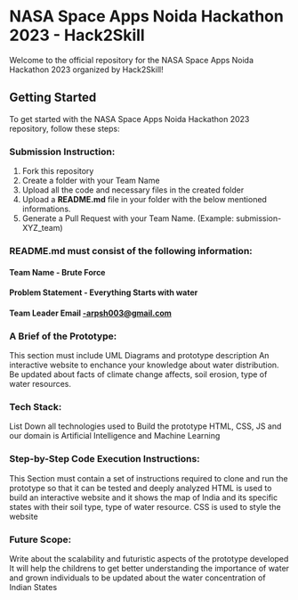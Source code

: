 # NASA Space Apps Noida Hackathon 2023 - Hack2Skill

Welcome to the official repository for the NASA Space Apps Noida Hackathon 2023 organized by Hack2Skill!

## Getting Started

To get started with the NASA Space Apps Noida Hackathon 2023 repository, follow these steps:

### Submission Instruction:
  1. Fork this repository
  2. Create a folder with your Team Name
  3. Upload all the code and necessary files in the created folder
  4. Upload a **README.md** file in your folder with the below mentioned informations.
  5. Generate a Pull Request with your Team Name. (Example: submission-XYZ_team)

### README.md must consist of the following information:

#### Team Name - Brute Force
#### Problem Statement - Everything Starts with water
#### Team Leader Email -arpsh003@gmail.com

### A Brief of the Prototype:
  This section must include UML Diagrams and prototype description
  An interactive website to enchance your knowledge about water distribution. Be updated about facts of climate change affects, soil erosion, type of water resources.
  
### Tech Stack: 
   List Down all technologies used to Build the prototype
   HTML, CSS, JS and our domain is Artificial Intelligence and Machine Learning
   
### Step-by-Step Code Execution Instructions:
  This Section must contain a set of instructions required to clone and run the prototype so that it can be tested and deeply analyzed
HTML is used to build an interactive website and it shows the map of India and its specific states with their soil type, type of water resource. CSS is used to style the website
  
### Future Scope:
   Write about the scalability and futuristic aspects of the prototype developed
   It will help the childrens to get better understanding the importance of water and grown individuals to be updated about the water concentration of Indian States
